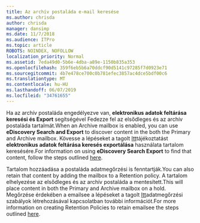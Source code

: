 ```yaml
---
title: Az archív postaláda e-mail keresése
ms.author: chrisda
author: chrisda
manager: dansimp
ms.date: 11/7/2018
ms.audience: ITPro
ms.topic: article
ROBOTS: NOINDEX, NOFOLLOW
localization_priority: Normal
ms.assetid: 7eda49d0-5b6e-4dba-a89e-1150b835a353
ms.openlocfilehash: 359f6eb5b6a70ddcf90d5141c97285f7d0923e71
ms.sourcegitcommit: 4b7e478ce700c0b781efec3857ac4dce5bdf00c6
ms.translationtype: MT
ms.contentlocale: hu-HU
ms.lasthandoff: 06/07/2019
ms.locfileid: "34761655"
---
```

<span data-ttu-id="ad51d-102">Ha az archív postaláda engedélyezve van, **elektronikus adatok feltárása keresési és Export** segítségével Fedezze fel az elsődleges és az archív postaláda tartalmát.</span><span class="sxs-lookup"><span data-stu-id="ad51d-102">When an Archive mailbox is enabled, you can use **eDiscovery Search and Export** to discover content in the both the Primary and Archive mailbox.</span></span> <span data-ttu-id="ad51d-103">Kövesse a lépéseket a tagolt [Itt](https://docs.microsoft.com/office365/securitycompliance/export-search-results)tájékoztatást **elektronikus adatok feltárása keresés exportálása** használata tartalom keresésére.</span><span class="sxs-lookup"><span data-stu-id="ad51d-103">For information on using **eDiscovery Search Export** to find that content, follow the steps outlined [here](https://docs.microsoft.com/office365/securitycompliance/export-search-results).</span></span>
  
<span data-ttu-id="ad51d-104">Tartalom hozzáadása a postaláda adatmegőrzési is fenntartják.</span><span class="sxs-lookup"><span data-stu-id="ad51d-104">You can also retain that content by adding the mailbox to a Retention policy.</span></span> <span data-ttu-id="ad51d-105">A tartalom elhelyezése az elsődleges és az archív postaláda a mentesített.</span><span class="sxs-lookup"><span data-stu-id="ad51d-105">This will place content in both the Primary and Archive mailbox on a hold.</span></span> <span data-ttu-id="ad51d-106">Megőrzése érdekében a emailsee a lépéseket a tagolt [Itt](https://docs.microsoft.com/Office365/securitycompliance/retention-policies)adatmegőrzési szabályok létrehozásával kapcsolatban további információt.</span><span class="sxs-lookup"><span data-stu-id="ad51d-106">For more information on creating Retention Policies to retain emailsee the steps outlined [here](https://docs.microsoft.com/Office365/securitycompliance/retention-policies).</span></span>
  


